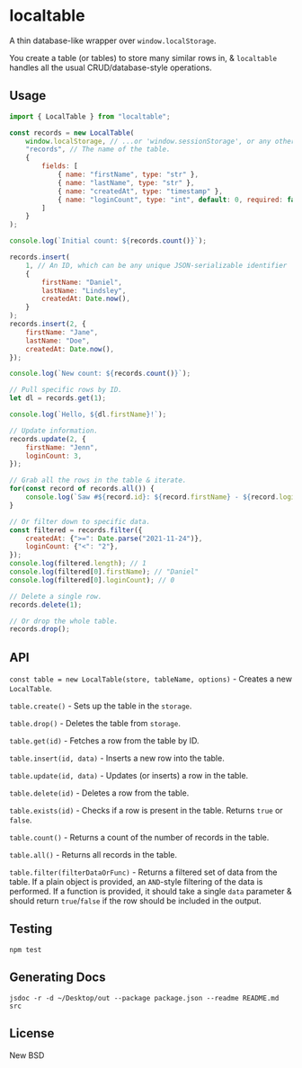 # localtable

A thin database-like wrapper over `window.localStorage`.

You create a table (or tables) to store many similar rows in, & `localtable`
handles all the usual CRUD/database-style operations.


## Usage

```javascript
import { LocalTable } from "localtable";

const records = new LocalTable(
    window.localStorage, // ...or 'window.sessionStorage', or any other 'Storage'-like object.
    "records", // The name of the table.
    {
        fields: [
            { name: "firstName", type: "str" },
            { name: "lastName", type: "str" },
            { name: "createdAt", type: "timestamp" },
            { name: "loginCount", type: "int", default: 0, required: false },
        ]
    }
);

console.log(`Initial count: ${records.count()}`);

records.insert(
    1, // An ID, which can be any unique JSON-serializable identifier
    {
        firstName: "Daniel",
        lastName: "Lindsley",
        createdAt: Date.now(),
    }
);
records.insert(2, {
    firstName: "Jane",
    lastName: "Doe",
    createdAt: Date.now(),
});

console.log(`New count: ${records.count()}`);

// Pull specific rows by ID.
let dl = records.get(1);

console.log(`Hello, ${dl.firstName}!`);

// Update information.
records.update(2, {
    firstName: "Jenn",
    loginCount: 3,
});

// Grab all the rows in the table & iterate.
for(const record of records.all()) {
    console.log(`Saw #${record.id}: ${record.firstName} - ${record.loginCount}`);
}

// Or filter down to specific data.
const filtered = records.filter({
    createdAt: {">=": Date.parse("2021-11-24")},
    loginCount: {"<": "2"},
});
console.log(filtered.length); // 1
console.log(filtered[0].firstName); // "Daniel"
console.log(filtered[0].loginCount); // 0

// Delete a single row.
records.delete(1);

// Or drop the whole table.
records.drop();
```


## API

`const table = new LocalTable(store, tableName, options)` - Creates a new
`LocalTable`.

`table.create()` - Sets up the table in the `storage`.

`table.drop()` - Deletes the table from `storage`.

`table.get(id)` - Fetches a row from the table by ID.

`table.insert(id, data)` - Inserts a new row into the table.

`table.update(id, data)` - Updates (or inserts) a row in the table.

`table.delete(id)` - Deletes a row from the table.

`table.exists(id)` - Checks if a row is present in the table. Returns `true`
or `false`.

`table.count()` - Returns a count of the number of records in the table.

`table.all()` - Returns all records in the table.

`table.filter(filterDataOrFunc)` - Returns a filtered set of data from the
table. If a plain object is provided, an `AND`-style filtering of the data is
performed. If a function is provided, it should take a single `data` parameter
& should return `true`/`false` if the row should be included in the output.


## Testing

`npm test`


## Generating Docs

`jsdoc -r -d ~/Desktop/out --package package.json --readme README.md src`


## License

New BSD
